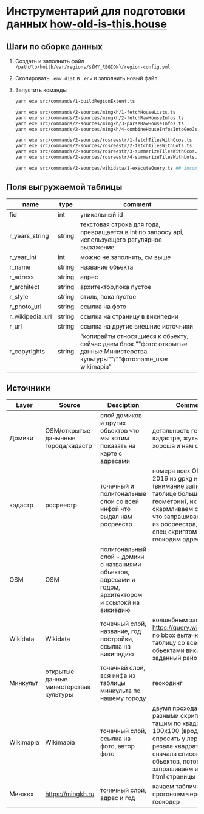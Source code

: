 # Инструментарий для подготовки данных [how-old-is-this.house](https://how-old-is-this.house)

## Шаги по сборке данных

1.  Создать и заполнить файл `/path/to/hoith/var/regions/${MY_REGION}/region-config.yml`

1.  Скопировать `.env.dist` в `.env` и заполнить новый файл

1.  Запустить команды

    ```sh
    yarn exe src/commands/1-buildRegionExtent.ts
    
    yarn exe src/commands/2-sources/mingkh/1-fetchHouseLists.ts
    yarn exe src/commands/2-sources/mingkh/2-fetchRawHouseInfos.ts
    yarn exe src/commands/2-sources/mingkh/3-parseRawHouseInfos.ts
    yarn exe src/commands/2-sources/mingkh/4-combineHouseInfosIntoGeoJson.ts
    
    yarn exe src/commands/2-sources/rosreestr/1-fetchTilesWithCcos.ts
    yarn exe src/commands/2-sources/rosreestr/2-fetchTilesWithLots.ts
    yarn exe src/commands/2-sources/rosreestr/3-summarizeTilesWithCcos.ts ## incomplete
    yarn exe src/commands/2-sources/rosreestr/4-summarizeTilesWithLots.ts ## incomplete
    
    yarn exe src/commands/2-sources/wikidata/1-executeQuery.ts ## incomplete
    ```

## Поля выгружаемой таблицы

| name            | type   | comment                                                                                                                        |
| --------------- | ------ | ------------------------------------------------------------------------------------------------------------------------------ |
| fid             | int    | уникальный id                                                                                                                  |
| r_years_string  | string | текстовая строка для года, превращается в int по запросу api, используещего регулярное выражение                               |
| r_year_int      | int    | можно не заполнять, см выше                                                                                                    |
| r_name          | string | название обьекта                                                                                                               |
| r_adress        | string | адрес                                                                                                                          |
| r_architect     | string | архитектор,пока пустое                                                                                                         |
| r_style         | string | стиль, пока пустое                                                                                                             |
| r_photo_url     | string | ссылка на фото                                                                                                                 |
| r_wikipedia_url | string | ссылка на страницу в википедии                                                                                                 |
| r_url           | string | ссылка на другие внешние источники                                                                                             |
| r_copyrights    | string | "копирайты относящиеся к обьекту, сейчас даем блок ""фото: открытые данные Министерства культуры""/""фото:name_user wikimapia" |

## Источники

| Layer     | Source                                 | Desciption                                                                                              | Comment                                                                                                                                                                                                | Link                                                  |
| --------- | -------------------------------------- | ------------------------------------------------------------------------------------------------------- | ------------------------------------------------------------------------------------------------------------------------------------------------------------------------------------------------------ | ----------------------------------------------------- |
| Домики    | OSM/открытые данынные города/кадастр   | слой домиков и других обьектов что мы хотим показать на карте с адресами                                | детальность геомтерии в кадастре, жуть как хороша и нам симатична                                                                                                                                      |                                                       |
| кадастр   | росреестр                              | точечный и полигональные слои со всей инфой что выдал нам росреестр                                     | номера всех ОКС на 2016 из gpkg и csv (внимание записей в таблице больше чем геометрии), их скармливаем скрипту что запрашивает данные из росреестра, их потом спец скриптом парсим и геокодим адреса. | папочка cadastr                                       |
| OSM       | OSM                                    | полигональный слой - домики с названиями обьектов, адресами и годом, архитектором и ссылокй на викиедию |                                                                                                                                                                                                        |                                                       |
| Wikidata  | Wikidata                               | точечный слой, название, год постройки, ссылка на википедию                                             | волшебным запросом на <https://query.wikidata.org/> по bbox вытачкиваем таблицу со всеми обьектами викидата на заданный район                                                                          | <https://pastebin.com/dcyz2NNs>                       |
| Минкульт  | открытые данные министерствак культуры | точечнвй слой, вся инфа из таблицы минкульта по нашему городу                                           | геокодинг                                                                                                                                                                                              | <https://opendata.mkrf.ru/opendata/7705851331-egrkn/> |
| WIkimapia | WIkimapia                              | точечный слой, ссылка на фото, автор фото                                                               | двумя проходами, двумя разными скриптами. тащим по квадратам 100x100 (вродебы - спросить у леры как резала квадраты) сначала список обьектов, потом запрашиваем и парсим html страницы                 | папочка wikimapia                                     |
| Минжкх    | <https://mingkh.ru>                    | точечный слой, адрес и год                                                                              | качаем табличку, прогоняем через геокодер                                                                                                                                                              | <https://mingkh.ru/penzenskaya-oblast/penza/>         |
